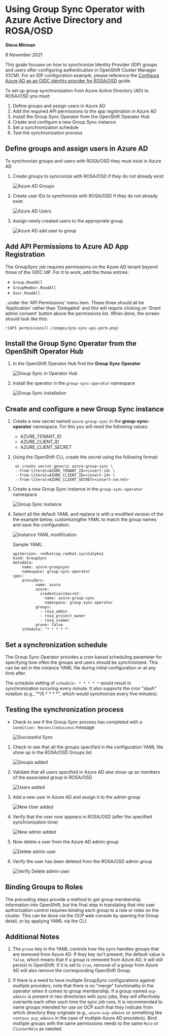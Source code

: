 # Using Group Sync Operator with Azure Active Directory and ROSA/OSD #

**Steve Mirman**

*8 November 2021*

This guide focuses on how to synchronize Identity Provider (IDP) groups and users after configuring authentication in OpenShift Cluster Manager (OCM). For an IDP configuration example, please reference the [Configure Azure AD as an OIDC identity provider for ROSA/OSD](https://mobb.ninja/docs/idp/azuread/) guide.

To set up group synchronization from Azure Active Directory (AD) to ROSA/OSD you must:

1. Define groups and assign users in Azure AD
1. Add the required API permissions to the app registration in Azure AD
1. Install the Group Sync Operator from the OpenShift Operator Hub
1. Create and configure a new Group Sync instance
1. Set a synchronization schedule
1. Test the synchronization process

## Define groups and assign users in Azure AD ##

To synchronize groups and users with ROSA/OSD they must exist in Azure AD

1. Create groups to syncronize with ROSA/OSD if they do not already exist

    ![Azure AD Groups](./images/az-ad-grp.png)

1. Create user IDs to synchronize with ROSA/OSD if they do not already exist 
    
    ![Azure AD Users](./images/az-ad-usr.png)

1. Assign newly created users to the appropriate group  
    
    ![Azure AD add user to group](./images/az-ad-assign.png)

## Add API Permissions to Azure AD App Registration

The GroupSync job requires permissions on the Azure AD tenant beyond those of the OIDC IdP. For it to work, add the these entries:

- `Group.ReadAll`
- `GroupMember.ReadAll`
- `User.ReadAll`

..under the 'API Permissions' menu item. These three should all be 'Application' rather than 'Delegated' and this will require clicking on 'Grant admin consent' button above the permissions list. When done, the screen should look like this:

    ![API permissions](./images/grp-sync-api-perm.png)

## Install the Group Sync Operator from the OpenShift Operator Hub ##

1. In the OpenShift Operator Hub find the **Group Sync Operator**

    ![Group Sync in Operator Hub](./images/grp-sync-opr-hub.png)

1. Install the operator in the `group-sync-operator` namespace

    ![Group Sync installation](./images/grp-sync-opr-inst.png)

## Create and configure a new Group Sync instance ##

1. Create a new secret named `azure-group-sync` in the **group-sync-operator** namespace. For this you will need the following values:
    - AZURE_TENANT_ID
    - AZURE_CLIENT_ID
    - AZURE_CLIENT_SECRET

1. Using the OpenShift CLI, create the secret using the following format:

        oc create secret generic azure-group-sync \
        --from-literal=AZURE_TENANT_ID=<insert-id> \
        --from-literal=AZURE_CLIENT_ID=<insert-id> \
        --from-literal=AZURE_CLIENT_SECRET=<insert-secret>
    
1. Create a new Group Sync instance in the `group-sync-operator` namespace

    ![Group Sync instance](./images/grp-sync-instance.png)

1. Select all the default YAML and replace is with a modified version of the the example below, customizingthe YAML to match the group names and save the configuration. 

    ![Instance YAML modification](./images/grp-sync-yaml.png)

    Sample YAML:
    ```
    apiVersion: redhatcop.redhat.io/v1alpha1
    kind: GroupSync
    metadata:
        name: azure-groupsync
        namespace: group-sync-operator
    spec:
        providers:
            - name: azure
              azure:
                credentialsSecret:
                  name: azure-group-sync
                  namespace: group-sync-operator
              groups:
                - rosa_admin
                - rosa_project_owner
                - rosa_viewer
              prune: false
        schedule: '* * * * *'
    ```

## Set a synchronization schedule ##

The Group Sync Operator provides a cron-based scheduling parameter for specifying how often the groups and users should be synchronized. This can be set in the instance YAML file during initial configuration or at any time after.

The schedule setting of `schedule: * * * * *` would result in synchronization occuring every minute. It also supports the cron "slash" notation (e.g., "*/5 * * * *", which would synchronize every five minutes).

## Testing the synchronization process ##

- Check to see if the Group Sync process has completed with a `Condition: ReconcileSuccess` message

    ![Successful Sync](./images/grp-sync-success.png)

1. Check to see that all the groups specified in the configuration YAML file show up in the ROSA/OSD Groups list

    ![Groups added](./images/grp-sync-success-grp.png)

1. Validate that all users specified in Azure AD also show up as members of the associated group in ROSA/OSD

    ![Users added](./images/grp-sync-success-usr.png)

1. Add a new user in Azure AD and assign it to the admin group

    ![New User added](./images/grp-sync-new-usr.png)

1. Verify that the user now appears in ROSA/OSD (after the specified synchronization time)

    ![New admin added](./images/grp-sync-new-admin.png)

1. Now delete a user from the Azure AD admin group

    ![Delete admin user](./images/grp-sync-del-admin.png)

1. Verify the user has been deleted from the ROSA/OSD admin group

    ![Verify Delete admin user](./images/grp-sync-verify-del-admin.png)

## Binding Groups to Roles

The preceding steps provide a method to get group membership information into OpenShift, but the final step in translating that into user authorization control requires binding each group to a role or roles on the cluster. This can be done via the OCP web console by opening the Group detail, or by applying YAML via the CLI. 

## Additional Notes

1. The `prune` key in the YAML controls how the sync handles groups that are removed from Azure AD. If they key isn't present, the default value is `false`, which means that if a group is removed from Azure AD, it will still persist in OpenShift. If it is set to `true`, removal of a group from Azure AD will also remove the corresponding OpenShift Group.

1. If there is a need to have multiple GroupSync configurations against multiple providers, note that there is no "merge" functionality in the operator when it comes to group membership. If a group named `ocp-admins` is present in two directories with sync jobs, they will effectively overwrite each other each time the sync job runs. It is recommended to name groups intended for use on OCP such that they indicate from which directory they originate (e.g., `azure-ocp-admins` or something like `contoso_ocp_admins` in the case of multiple Azure AD providers). Bind multiple groups with the same permissions needs to the same `Role` or `ClusterRole` as needed.